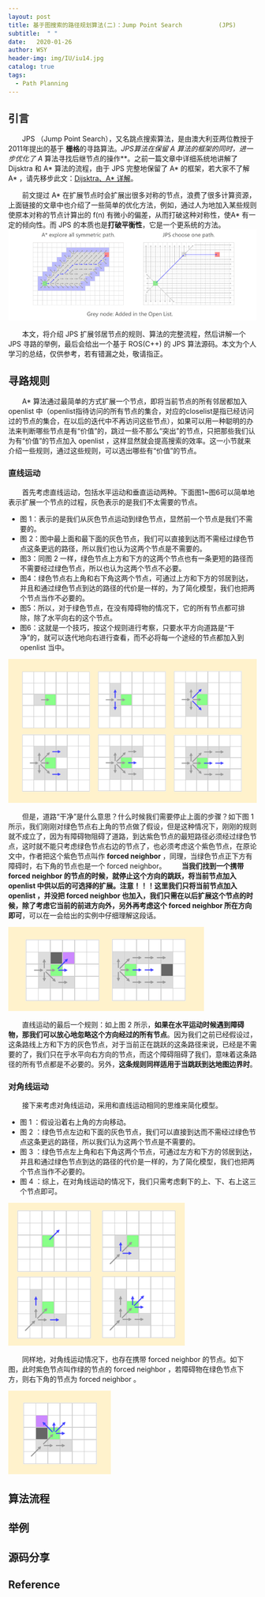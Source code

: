 ```yaml
---
layout: post
title: 基于图搜索的路径规划算法(二)：Jump Point Search 　　　　　 (JPS)
subtitle:  " "
date:   2020-01-26
author: WSY
header-img: img/IU/iu14.jpg
catalog: true
tags:
  - Path Planning
---
```


## 引言
　　JPS （Jump Point Search），又名跳点搜索算法，是由澳大利亚两位教授于 2011年提出的基于 **栅格**的寻路算法。**JPS算法在保留 A* 算法的框架的同时，进一步优化了 A* 算法寻找后继节点的操作**。之前一篇文章中详细系统地讲解了 Dijsktra 和 A* 算法的流程，由于 JPS 完整地保留了 A* 的框架，若大家不了解 A* ，请先移步此文：[Dijsktra、A* 详解](https://mesywang.github.io/2020/01/23/Dijkstra-and-Astar/)。

　　前文提过 A* 在扩展节点时会扩展出很多对称的节点，浪费了很多计算资源，上面链接的文章中也介绍了一些简单的优化方法，例如，通过人为地加入某些规则使原本对称的节点计算出的 f(n) 有微小的偏差，从而打破这种对称性，使A* 有一定的倾向性。而 JPS 的本质也是**打破平衡性**，它是一个更系统的方法。
　　
<img src="../img/JPS/compare.png" >

　　本文，将介绍 JPS 扩展邻居节点的规则、算法的完整流程，然后讲解一个 JPS 寻路的举例，最后会给出一个基于 ROS(C++) 的 JPS 算法源码。本文为个人学习的总结，仅供参考，若有错漏之处，敬请指正。


## 寻路规则
　　A* 算法通过最简单的方式扩展一个节点，即将当前节点的所有邻居都加入 openlist 中（openlist指待访问的所有节点的集合，对应的closelist是指已经访问过的节点的集合，在以后的迭代中不再访问这些节点），如果可以用一种聪明的办法来判断哪些节点是有“价值”的，跳过一些不那么“突出”的节点，只把那些我们认为有“价值”的节点加入 openlist ，这样显然就会提高搜索的效率。这一小节就来介绍一些规则，通过这些规则，可以选出哪些有“价值”的节点。
　　
### 直线运动
　　首先考虑直线运动，包括水平运动和垂直运动两种。下面图1~图6可以简单地表示扩展一个节点的过程，灰色表示的是我们不太需要的节点。
+ 图 1：表示的是我们从灰色节点运动到绿色节点，显然前一个节点是我们不需要的。
+ 图 2：图中最上面和最下面的灰色节点，我们可以直接到达而不需经过绿色节点这条更远的路径，所以我们也认为这两个节点是不需要的。
+ 图3：同图 2 一样，绿色节点上方和下方的这两个节点也有一条更短的路径而不需要经过绿色节点，所以也认为这两个节点不必要。
+ 图4：绿色节点右上角和右下角这两个节点，可通过上方和下方的邻居到达，并且和通过绿色节点到达的路径的代价是一样的，为了简化模型，我们也把两个节点当作不必要的。
+ 图5：所以，对于绿色节点，在没有障碍物的情况下，它的所有节点都可排除，除了水平向右的这个节点。
+ 图6：这就是一个技巧，按这个规则进行考察，只要水平方向道路是“干净”的，就可以迭代地向右进行查看，而不必将每一个途经的节点都加入到 openlist 当中。

<img src="../img/JPS/Look ahead.png" >

　　但是，道路“干净”是什么意思？什么时候我们需要停止上面的步骤？如下图 1 所示，我们刚刚对绿色节点右上角的节点做了假设，但是这种情况下，刚刚的规则就不成立了，因为有障碍物阻碍了道路，到达紫色节点的最短路径必须经过绿色节点，这时就不能只考虑绿色节点右边的节点了，也必须考虑这个紫色节点，在原论文中，作者把这个紫色节点叫作 **forced neighbor** ，同理，当绿色节点正下方有障碍时，右下角的节点也是一个 forced neighbor。
　　**当我们找到一个携带 forced neighbor 的节点的时候，就停止这个方向的跳跃，将当前节点加入 openlist 中供以后的可选择的扩展。注意！！！这里我们只将当前节点加入 openlist ，并没把 forced neighbor 也加入，我们只需在以后扩展这个节点的时候，除了考虑它当前的前进方向外，另外再考虑这个 forced neighbor 所在方向即可**，可以在一会给出的实例中仔细理解这段话。

<img src="../img/JPS/forced.png" >

　　直线运动的最后一个规则：如上图 2 所示，**如果在水平运动时候遇到障碍物，那我们可以放心地忽略这个方向经过的所有节点**。因为我们之前已经假设过，这条路线上方和下方的灰色节点，对于当前正在跳跃的这条路径来说，已经是不需要的了，我们只在乎水平向右方向的节点，而这个障碍阻碍了我们，意味着这条路径的所有节点都是不必要的。另外，**这条规则同样适用于当跳跃到达地图边界时**。

### 对角线运动
　　接下来考虑对角线运动，采用和直线运动相同的思维来简化模型。
+ 图 1 ：假设沿着右上角的方向移动。
+ 图 2 ：绿色节点左边和下面的灰色节点，我们可以直接到达而不需经过绿色节点这条更远的路径，所以我们认为这两个节点是不需要的。
+ 图 3 ：绿色节点左上角和右下角这两个节点，可通过左方和下方的邻居到达，并且和通过绿色节点到达的路径的代价是一样的，为了简化模型，我们也把两个节点当作不必要的。
+ 图 4 ：综上，在对角线运动的情况下，我们只需考虑剩下的上、下、右上这三个节点即可。

<img src="../img/JPS/Look digonal.png" >

　　同样地，对角线运动情况下，也存在携带 forced neighbor 的节点。如下图，此时紫色节点叫作绿的节点的 forced neighbor ，若障碍物在绿色节点下方，则右下角的节点为 forced neighbor 。

<img src="../img/JPS/Forced digonal.png" >

## 算法流程


## 举例


## 源码分享

## Reference
